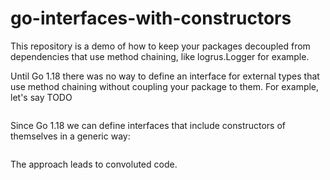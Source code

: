 # go-interfaces-with-constructors

This repository is a demo of how to keep your packages decoupled from dependencies that use method chaining,
like logrus.Logger for example.

Until Go 1.18 there was no way to define an interface
for external types that use method chaining without coupling your package to them.
For example, let's say TODO

```

```

Since Go 1.18 we can define interfaces that include constructors of themselves in a generic way:

```

```

The approach leads to convoluted code.